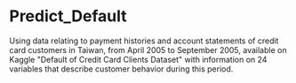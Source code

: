 # Predict_Default
Using data relating to payment histories and account statements of credit card customers in Taiwan, from April 2005 to September 2005, available on Kaggle "Default of Credit Card Clients Dataset" with information on 24 variables that describe customer behavior during this period.
